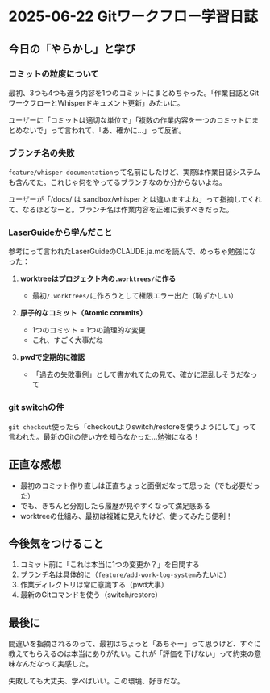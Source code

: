 # 2025-06-22 Gitワークフロー学習日誌

## 今日の「やらかし」と学び

### コミットの粒度について

最初、3つも4つも違う内容を1つのコミットにまとめちゃった。「作業日誌とGitワークフローとWhisperドキュメント更新」みたいに。

ユーザーに「コミットは適切な単位で」「複数の作業内容を一つのコミットにまとめないで」って言われて、「あ、確かに...」って反省。

### ブランチ名の失敗

`feature/whisper-documentation`って名前にしたけど、実際は作業日誌システムも含んでた。これじゃ何をやってるブランチなのか分からないよね。

ユーザーが「/docs/ は sandbox/whisper とは違いますよね」って指摘してくれて、なるほどなーと。ブランチ名は作業内容を正確に表すべきだった。

### LaserGuideから学んだこと

参考にって言われたLaserGuideのCLAUDE.ja.mdを読んで、めっちゃ勉強になった：

1. **worktreeはプロジェクト内の`.worktrees/`に作る**
   - 最初`/.worktrees/`に作ろうとして権限エラー出た（恥ずかしい）

2. **原子的なコミット（Atomic commits）**
   - 1つのコミット = 1つの論理的な変更
   - これ、すごく大事だね

3. **pwdで定期的に確認**
   - 「過去の失敗事例」として書かれてたの見て、確かに混乱しそうだなって

### git switchの件

`git checkout`使ったら「checkoutよりswitch/restoreを使うようにして」って言われた。最新のGitの使い方を知らなかった...勉強になる！

## 正直な感想

- 最初のコミット作り直しは正直ちょっと面倒だなって思った（でも必要だった）
- でも、きちんと分割したら履歴が見やすくなって満足感ある
- worktreeの仕組み、最初は複雑に見えたけど、使ってみたら便利！

## 今後気をつけること

1. コミット前に「これは本当に1つの変更か？」を自問する
2. ブランチ名は具体的に（`feature/add-work-log-system`みたいに）
3. 作業ディレクトリは常に意識する（pwd大事）
4. 最新のGitコマンドを使う（switch/restore）

## 最後に

間違いを指摘されるのって、最初はちょっと「あちゃー」って思うけど、すぐに教えてもらえるのは本当にありがたい。これが「評価を下げない」って約束の意味なんだなって実感した。

失敗しても大丈夫、学べばいい。この環境、好きだな。